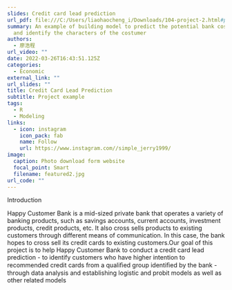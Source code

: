 ```yaml
---
slides: Credit card lead prediction
url_pdf: file:///C:/Users/liaohaocheng_i/Downloads/104-project-2.html#pf2
summary: An example of building model to predict the potential bank costumer,
  and identify the characters of the costumer
authors:
  - 廖浩程
url_video: ""
date: 2022-03-26T16:43:51.125Z
categories:
  - Economic
external_link: ""
url_slides: ""
title: Credit Card Lead Prediction
subtitle: Project example
tags:
  - R
  - Modeling
links:
  - icon: instagram
    icon_pack: fab
    name: Follow
    url: https://www.instagram.com//simple_jerry1999/
image:
  caption: Photo download form website
  focal_point: Smart
  filename: featured2.jpg
url_code: ""
---
```

<!--StartFragment-->

Introduction

Happy Customer Bank is a mid-sized private bank that operates a variety of banking products, such as savings accounts, current accounts, investment products, credit products, etc. It also cross sells products to existing customers through different means of communication. In this case, the bank hopes to cross sell its credit cards to existing customers.Our goal of this project is to help Happy Customer Bank to conduct a credit card lead prediction - to identify customers who have higher intention to recommended credit cards from a qualiﬁed group identiﬁed by the bank - through data analysis and establishing logistic and probit models as well as other related models

<!--EndFragment-->
